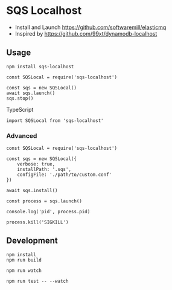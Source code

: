 # SQS Localhost

- Install and Launch https://github.com/softwaremill/elasticmq
- Inspired by https://github.com/99xt/dynamodb-localhost

## Usage

```
npm install sqs-localhost
```

```
const SQSLocal = require('sqs-localhost')

const sqs = new SQSLocal()
await sqs.launch()
sqs.stop()
```

TypeScript

```
import SQSLocal from 'sqs-localhost'
```

### Advanced

```
const SQSLocal = require('sqs-localhost')

const sqs = new SQSLocal({
    verbose: true,
    installPath: '.sqs',
    configFile: './path/to/custom.conf'
})

await sqs.install()

const process = sqs.launch()

console.log('pid', process.pid)

process.kill('SIGKILL')

```

## Development

```
npm install
npm run build
```

```
npm run watch
```

```
npm run test -- --watch
```
